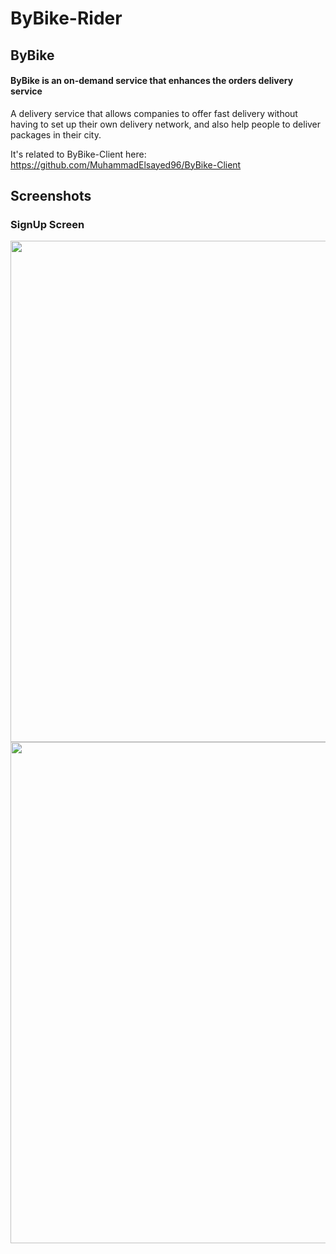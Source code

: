 # ByBike-Rider

## ByBike
#### ByBike is an on-demand service that enhances the orders delivery service

A delivery service that allows companies to offer fast delivery without having to set up their own delivery network, and also help people to deliver packages in their city.

It's related to ByBike-Client
here: https://github.com/MuhammadElsayed96/ByBike-Client


Screenshots
-----------

### SignUp Screen
<img src="https://user-images.githubusercontent.com/17935590/48093603-797b0d00-e218-11e8-88a8-84b42e2c1e72.png" width="800" height="802">
<img src="https://user-images.githubusercontent.com/17935590/48093601-797b0d00-e218-11e8-91b8-587f8bc329e0.png" width="800" height="802">
